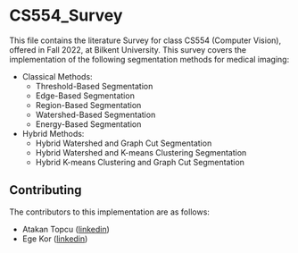 # CS554_Survey
This file contains the literature Survey for class CS554 (Computer Vision), offered in Fall 2022, at Bilkent University. This survey covers the implementation of the following segmentation methods for medical imaging:

- Classical Methods:
  - Threshold-Based Segmentation
  - Edge-Based Segmentation
  - Region-Based Segmentation
  - Watershed-Based Segmentation
  - Energy-Based Segmentation
- Hybrid Methods:
  - Hybrid Watershed and Graph Cut Segmentation
  - Hybrid Watershed and K-means Clustering Segmentation
  - Hybrid K-means Clustering and Graph Cut Segmentation

## Contributing

The contributors to this implementation are as follows:

- Atakan Topcu ([linkedin](https://www.linkedin.com/in/atakan-topcu-0a47791b9/))
- Ege Kor ([linkedin](https://www.linkedin.com/in/ege-kor-691b5b192/))
